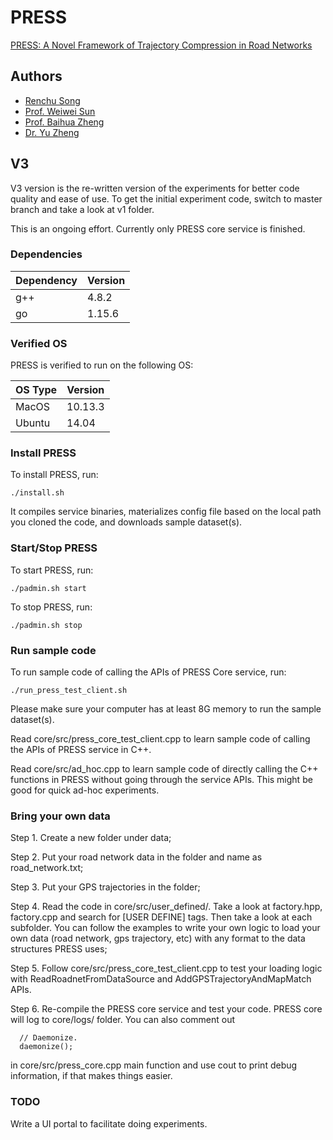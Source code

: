PRESS
=====

[PRESS: A Novel Framework of Trajectory Compression in Road Networks](http://www.vldb.org/pvldb/vol7/p661-song.pdf)

## Authors
* [Renchu Song](http://www.songrenchu.com)
* [Prof. Weiwei Sun](http://homepage.fudan.edu.cn/wwsun/)
* [Prof. Baihua Zheng](http://www.mysmu.edu/faculty/bhzheng/)
* [Dr. Yu Zheng](http://research.microsoft.com/en-us/people/yuzheng/)

## V3
V3 version is the re-written version of the experiments for better code quality and ease of use.
To get the initial experiment code, switch to master branch and take a look at v1 folder.

This is an ongoing effort. Currently only PRESS core service is finished.

### Dependencies

| Dependency | Version |
|------------|---------|
| g++        | 4.8.2   |
| go         | 1.15.6  |

### Verified OS

PRESS is verified to run on the following OS:

| OS Type    | Version |
|------------|---------|
| MacOS      | 10.13.3 |
| Ubuntu     | 14.04   |

### Install PRESS

To install PRESS, run:
```
./install.sh
```
It compiles service binaries, materializes config file based on the local path you cloned the code, and downloads sample dataset(s).

### Start/Stop PRESS

To start PRESS, run:
```
./padmin.sh start
```
To stop PRESS, run:
```
./padmin.sh stop
```

### Run sample code

To run sample code of calling the APIs of PRESS Core service, run:
```
./run_press_test_client.sh
```
Please make sure your computer has at least 8G memory to run the sample dataset(s).

Read core/src/press_core_test_client.cpp to learn sample code of calling the APIs of PRESS service in C++.

Read core/src/ad_hoc.cpp to learn sample code of directly calling the C++ functions in PRESS without going through the service APIs. This might be good for quick ad-hoc experiments.

### Bring your own data

Step 1. Create a new folder under data;

Step 2. Put your road network data in the folder and name as road_network.txt;

Step 3. Put your GPS trajectories in the folder;

Step 4. Read the code in core/src/user_defined/. Take a look at factory.hpp, factory.cpp and search for [USER DEFINE] tags. Then take a look at each subfolder. You can follow the examples to write your own logic to load your own data (road network, gps trajectory, etc) with any format to the data structures PRESS uses;

Step 5. Follow core/src/press_core_test_client.cpp to test your loading logic with ReadRoadnetFromDataSource and AddGPSTrajectoryAndMapMatch APIs.

Step 6. Re-compile the PRESS core service and test your code. PRESS core will log to core/logs/ folder. You can also comment out
```
  // Daemonize.
  daemonize();
```
in core/src/press_core.cpp main function and use cout to print debug information, if that makes things easier.

### TODO

Write a UI portal to facilitate doing experiments.
